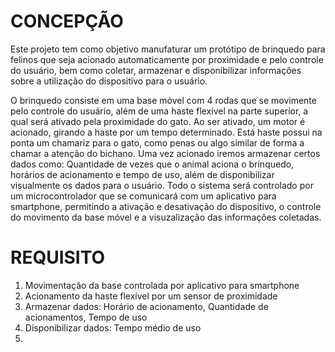 # CONCEPÇÃO

Este projeto tem como objetivo manufaturar um protótipo de brinquedo para felinos que seja acionado automaticamente por proximidade e pelo controle do usuário, bem como coletar, armazenar e disponibilizar informações sobre a utilização do dispositivo para o usuário.

O brinquedo consiste em uma base móvel com 4 rodas que se movimente pelo controle do usuário, além de uma haste flexível na parte superior, a qual será ativado pela proximidade do gato. Ao ser ativado, um motor é acionado, girando a haste por um tempo determinado. Está haste possui na ponta um chamariz para o gato, como penas ou algo similar de forma a chamar a atenção do bichano. Uma vez acionado iremos armazenar certos dados como: Quantidade de vezes que o animal aciona o brinquedo, horários de acionamento e tempo de uso, além de disponibilizar visualmente os dados para o usuário. Todo o sistema será controlado por um microcontrolador que se comunicará com um aplicativo para smartphone, permitindo a ativação e desativação do dispositivo, o controle do movimento da base móvel e a visuzalização das informações coletadas.

# REQUISITO

1. Movimentação da base controlada por aplicativo para smartphone
2. Acionamento da haste flexível por um sensor de proximidade
3. Armazenar dados: Horário de acionamento, Quantidade de acionamentos, Tempo de uso
4. Disponibilizar dados: Tempo médio de uso
5. 
